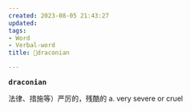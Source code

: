 ```yaml
---
created: 2023-08-05 21:43:27
updated: 
tags: 
- Word
- Verbal-word
title: 🚩draconian

---
```


<pre><strong>draconian</strong></pre>
法律、措施等）严厉的，残酷的
a. very severe or cruel